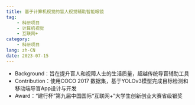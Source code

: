 ```yaml
---
title: 基于计算机视觉的盲人视觉辅助智能眼镜
tag:
    - 科研项目
    - 计算机视觉
    - 互联网+
category:
    - 科研项目
lang: zh-CN
date: 2023-07-15
---
```


- Background：旨在提升盲人和视障人士的生活质量，超越传统导盲辅助工具
- Contribution：使用COCO 2017 数据集，基于YOLOv3模型完成目标检测和移动端导盲App设计与开发
- Award：“建行杯”第九届中国国际“互联网+”大学生创新创业大赛省级银奖
